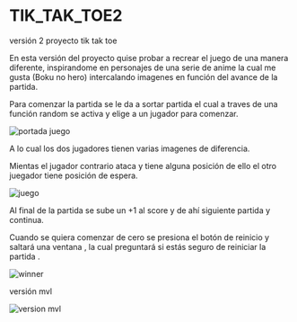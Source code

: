 # TIK_TAK_TOE2
versión 2 proyecto tik tak toe

En esta versión del proyecto quise probar a recrear el juego de una manera diferente, inspirandome en personajes de una serie de anime la cual me gusta (Boku no hero)
intercalando imagenes en función del avance de la partida.

Para comenzar la partida se le da a sortar partida el cual a traves de una función random se activa y elige a un jugador para comenzar.

![portada juego](https://user-images.githubusercontent.com/114058695/196056451-10e44460-e77e-4b4a-b983-67d15f8b3f70.jpg)


A lo cual los dos jugadores tienen varias imagenes de diferencia.

Mientas el jugador contrario ataca y tiene alguna posición de ello el otro juegador tiene posición de espera.




![juego](https://user-images.githubusercontent.com/114058695/196056454-fd660689-f1b8-4643-9004-043e74f13ba6.png)

Al final de la partida se sube un +1 al score y de ahí siguiente partida y continua. 


Cuando se quiera comenzar de cero se presiona el botón de reinicio y saltará una ventana , la cual preguntará si estás seguro de reiniciar la partida . 


![winner](https://user-images.githubusercontent.com/114058695/196056443-26057806-bab8-4a66-91a1-e454cd156b43.png)


versión mvl

![version mvl](https://user-images.githubusercontent.com/114058695/196056742-afb9fe0d-832d-45c6-ad0e-838cbd558f16.jpg)

